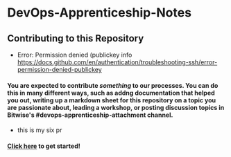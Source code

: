 # DevOps-Apprenticeship-Notes


## Contributing to this Repository

* Error: Permission denied (publickey info
https://docs.github.com/en/authentication/troubleshooting-ssh/error-permission-denied-publickey

#### You are expected to contribute _something_ to our processes. You can do this in many different ways, such as addng documentation that helped you out, writing up a markdown sheet for this repository on a topic you are passionate about, leading a workshop, or posting discussion topics in Bitwise's #devops-apprenticeship-attachment channel.

* this is my six pr


#### [Click here](https://docs.github.com/en/get-started/quickstart/contributing-to-projects) to get started!
